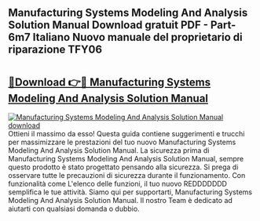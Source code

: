## Manufacturing Systems Modeling And Analysis Solution Manual Download gratuit PDF - Part-6m7 Italiano Nuovo manuale del proprietario di riparazione TFY06

# <h2><a href="http://dfbr8xk.blite.top/?on=Manufacturing+Systems+Modeling+And+Analysis+Solution+Manual">🔗Download 👉🔴 Manufacturing Systems Modeling And Analysis Solution Manual</a></h2>

[![Manufacturing Systems Modeling And Analysis Solution Manual download](https://i.imgur.com/lujVjoI.png)](http://dfbr8xk.blite.top/?on=Manufacturing+Systems+Modeling+And+Analysis+Solution+Manual)
Ottieni il massimo da esso! Questa guida contiene suggerimenti e trucchi per massimizzare le prestazioni del tuo nuovo Manufacturing Systems Modeling And Analysis Solution Manual. La sicurezza prima di Manufacturing Systems Modeling And Analysis Solution Manual, sempre questo prodotto è stato progettato pensando alla sicurezza. Si prega di osservare tutte le precauzioni di sicurezza durante il funzionamento. Con funzionalità come L'elenco delle funzioni, il tuo nuovo REDDDDDDD semplifica le tue attività. Siamo qui per supportarti, Manufacturing Systems Modeling And Analysis Solution Manual. Il nostro Team è dedicato ad aiutarti con qualsiasi domanda o dubbio.
